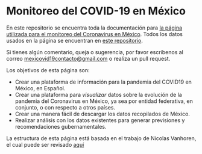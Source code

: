 # Monitoreo del COVID-19 en México

En este repositorio se encuentra toda la documentación para [la página utilizada para el monitoreo del Coronavirus en México](https://mexicovid19.github.io/Mexico/). Todos los datos usados en la página se encuentran en [este repositorio](https://github.com/mexicovid19/Mexico-datos). 

Si tienes algún comentario, queja o sugerencia, por favor escríbenos al correo mexicovid19contacto@gmail.com o realiza un pull request.  

Los objetivos de esta página son: 
- Crear una plataforma de información para la pandemia del COVID19 en México, en Español.
- Crear una plataforma para _visualizar_ datos sobre la evolución de la pandemia del Coronavirus en México, ya sea por entidad federativa, en conjunto, o con respecto a otros países.
- Crear una manera fácil de descargar los datos recopilados de México. 
- Realizar análisis con los datos existentes para generar previsiones y recomendaciones gubernamentales.


La estructura de esta página está basada en el trabajo de Nicolas Vanhoren, el cual puede ser revisado [aquí](https://github.com/nicolas-van/bootstrap-4-github-pages)
